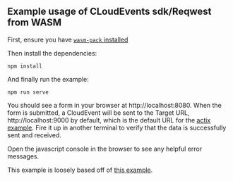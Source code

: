 ## Example usage of CLoudEvents sdk/Reqwest from WASM

First, ensure you have [`wasm-pack` installed](https://rustwasm.github.io/wasm-pack/installer/)

Then install the dependencies:

    npm install

And finally run the example:

    npm run serve

You should see a form in your browser at http://localhost:8080. When
the form is submitted, a CloudEvent will be sent to the Target URL,
http://localhost:9000 by default, which is the default URL for the
[actix example](../actix-web-example). Fire it up in another terminal
to verify that the data is successfully sent and received.

Open the javascript console in the browser to see any helpful error
messages.

This example is loosely based off of [this
example](https://github.com/seanmonstar/reqwest/tree/master/examples/wasm_github_fetch).

